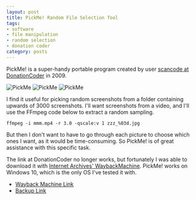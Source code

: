 ```yaml
---
layout: post
title: PickMe! Random File Selection Tool
tags:
- software
- file manipulation
- random selection
- donation coder
category: posts
---
```

PickMe! is a super-handy portable program created by user [scancode at DonationCoder](http://www.donationcoder.com/forum/?topic=17316.msg153630#msg153630) in 2009. 

![PickMe](https://i.imgur.com/E0cn2oQ.jpg)
![PickMe](https://i.imgur.com/8TUvqqr.png)
![PickMe](https://i.imgur.com/123lmpZ.png)

I find it useful for picking random screenshots from a folder containing upwards of 3000 screenshots. I'll want screenshots from a video, and I'll use the FFmpeg code below to extract a random sampling. 

`ffmpeg -i mmm.mp4 -r 3.0 -qscale:v 1 zzz_%03d.jpg`

But then I don't want to have to go through each picture to choose which ones I want, as it would be time-consuming. So PickMe! is of great assistance with this specific task.

The link at DonationCoder no longer works, but fortunately I was able to download it with [Internet Archives' WaybackMachine](https://web.archive.org/web/*/http://www.jellyfishsystems.com/downloads/pickme.zip). PickMe! works on Windows 10, which is the only OS I've tested it with.

* [Wayback Machine Link](https://web.archive.org/web/*/http://www.jellyfishsystems.com/downloads/pickme.zip)
* [Backup Link](https://mega.nz/#!EptHzJCI!mH_zIAJUfCnVkrI-zEdxcaQHaTT0gWoz4vh98j364v4)
